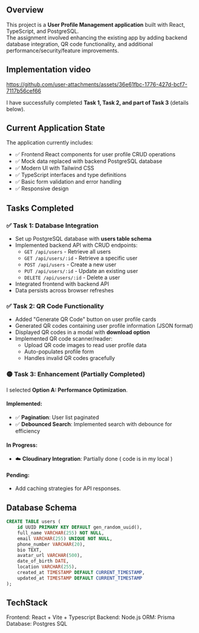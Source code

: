 ## Overview
This project is a **User Profile Management application** built with React, TypeScript, and PostgreSQL.  
The assignment involved enhancing the existing app by adding backend database integration, QR code functionality, and additional performance/security/feature improvements.  

## Implementation video

https://github.com/user-attachments/assets/36e61fbc-1776-427d-bcf7-7117b56cef66

I have successfully completed **Task 1, Task 2, and part of Task 3** (details below).

## Current Application State
The application currently includes:
- ✅ Frontend React components for user profile CRUD operations  
- ✅ Mock data replaced with backend PostgreSQL database  
- ✅ Modern UI with Tailwind CSS  
- ✅ TypeScript interfaces and type definitions  
- ✅ Basic form validation and error handling  
- ✅ Responsive design  


## Tasks Completed

### ✅ Task 1: Database Integration
- Set up PostgreSQL database with **users table schema**  
- Implemented backend API with CRUD endpoints:  
  - `GET /api/users` - Retrieve all users  
  - `GET /api/users/:id` - Retrieve a specific user  
  - `POST /api/users` - Create a new user  
  - `PUT /api/users/:id` - Update an existing user  
  - `DELETE /api/users/:id` - Delete a user  
- Integrated frontend with backend API  
- Data persists across browser refreshes  


### ✅ Task 2: QR Code Functionality
- Added "Generate QR Code" button on user profile cards  
- Generated QR codes containing user profile information (JSON format)  
- Displayed QR codes in a modal with **download option**  
- Implemented QR code scanner/reader:  
  - Upload QR code images to read user profile data  
  - Auto-populates profile form  
  - Handles invalid QR codes gracefully  


### 🟡 Task 3: Enhancement (Partially Completed)
I selected **Option A: Performance Optimization**.  

#### Implemented:
- ✅ **Pagination**: User list paginated  
- ✅ **Debounced Search**: Implemented search with debounce for efficiency  

#### In Progress:
- ☁️ **Cloudinary Integration**: Partially done ( code is in my local )

#### Pending:
- Add caching strategies for API responses.

## Database Schema
```sql
CREATE TABLE users (
    id UUID PRIMARY KEY DEFAULT gen_random_uuid(),
    full_name VARCHAR(255) NOT NULL,
    email VARCHAR(255) UNIQUE NOT NULL,
    phone_number VARCHAR(20),
    bio TEXT,
    avatar_url VARCHAR(500),
    date_of_birth DATE,
    location VARCHAR(255),
    created_at TIMESTAMP DEFAULT CURRENT_TIMESTAMP,
    updated_at TIMESTAMP DEFAULT CURRENT_TIMESTAMP
);
```

## TechStack
Frontend: React + Vite + Typescript
Backend: Node.js
ORM: Prisma
Database: Postgres SQL
